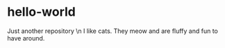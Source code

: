 # hello-world
Just another repository
\n I like cats.
They meow and are fluffy and fun to have around. 
